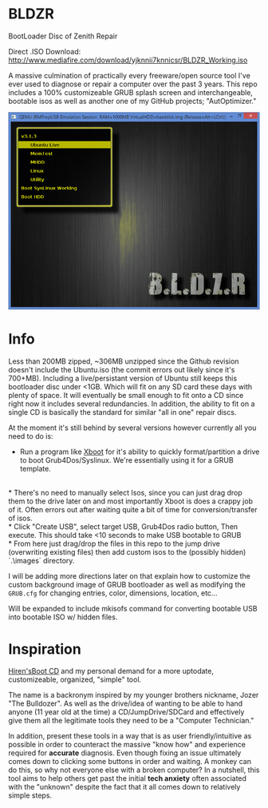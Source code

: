 # BLDZR
BootLoader Disc of Zenith Repair

Direct .ISO Download: <a href="http://www.mediafire.com/download/yjknnii7knnicsr/BLDZR_Working.iso">http://www.mediafire.com/download/yjknnii7knnicsr/BLDZR_Working.iso</a>

A massive culmination of practically every freeware/open source tool I've ever used to diagnose or repair a computer over the past 3 years. This repo includes a 100% customizeable GRUB splash screen and interchangeable, bootable isos as well as  another one of my GitHub projects; "AutOptimizer."

<img src="https://raw.githubusercontent.com/BiTinerary/BLDZR/master/BLDZRimage.png">

# Info 

Less than 200MB zipped, ~306MB unzipped since the Github revision doesn't include the Ubuntu.iso (the commit errors out likely since it's 700+MB). Including a live/persistant version of Ubuntu still keeps this bootloader disc under <1GB. Which will fit on any SD card these days with plenty of space. It will eventually be small enough to fit onto a CD since right now it includes several redundancies. In addition, the ability to fit on a single CD is basically the standard for similar "all in one" repair discs.
<br>

At the moment it's still behind by several versions however currently all you need to do is:

* Run a program like <a href="http://www.pendrivelinux.com/xboot-multiboot-iso-usb-creator/">Xboot</a> for it's ability to quickly format/partition a drive to boot Grub4Dos/Syslinux. We're essentially using it for a GRUB template.<br>
<br>
* There's no need to manually select Isos, since you can just drag drop them to the drive later on and most importantly Xboot is does a crappy job of it. Often errors out after waiting quite a bit of time for conversion/transfer of isos.
<br>
* Click "Create USB", select target USB, Grub4Dos radio button, Then execute. This should take <10 seconds to make USB bootable to GRUB
<br>
* From here just drag/drop the files in this repo to the jump drive (overwriting existing files) then add custom isos to the (possibly hidden) `.\images` directory.
<br>

I will be adding more directions later on that explain how to customize the custom background image of GRUB bootloader as well as modifying the `GRUB.cfg` for changing entries, color, dimensions, location, etc...

Will be expanded to include mkisofs command for converting bootable USB into bootable ISO w/ hidden files.

# Inspiration
<a href="http://www.hirensbootcd.org/">Hiren'sBoot CD</a> and my personal demand for a more uptodate, customizeable, organized, "simple" tool.

The name is a backronym inspired by my younger brothers nickname, Jozer "The Bulldozer". As well as the drive/idea of wanting to be able to hand anyone (11 year old at the time) a CD/JumpDrive/SDCard and effectively give them all the legitimate tools they need to be a "Computer Technician."

In addition, present these tools in a way that is as user friendly/intuitive as possible in order to counteract the massive "know how" and experience required for **accurate** diagnosis. Even though fixing an issue ultimately comes down to clicking some buttons in order and waiting. A monkey can do this, so why not everyone else with a broken computer? In a nutshell, this tool aims to help others get past the initial **tech anxiety** often associated with the "unknown" despite the fact that it all comes down to relatively simple steps.
